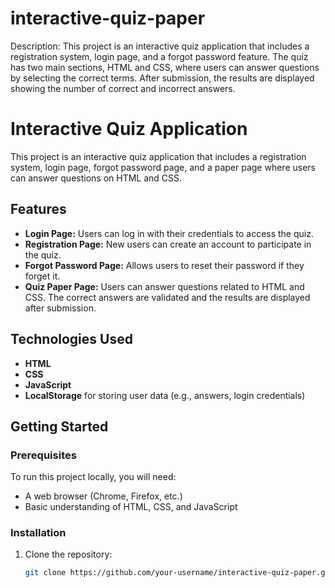 # interactive-quiz-paper
Description: This project is an interactive quiz application that includes a registration system, login page, and a forgot password feature. The quiz has two main sections, HTML and CSS, where users can answer questions by selecting the correct terms. After submission, the results are displayed showing the number of correct and incorrect answers.
# Interactive Quiz Application

This project is an interactive quiz application that includes a registration system, login page, forgot password page, and a paper page where users can answer questions on HTML and CSS.

## Features

- **Login Page:** Users can log in with their credentials to access the quiz.
- **Registration Page:** New users can create an account to participate in the quiz.
- **Forgot Password Page:** Allows users to reset their password if they forget it.
- **Quiz Paper Page:** Users can answer questions related to HTML and CSS. The correct answers are validated and the results are displayed after submission.

## Technologies Used

- **HTML**
- **CSS**
- **JavaScript**
- **LocalStorage** for storing user data (e.g., answers, login credentials)

## Getting Started

### Prerequisites

To run this project locally, you will need:
- A web browser (Chrome, Firefox, etc.)
- Basic understanding of HTML, CSS, and JavaScript

### Installation

1. Clone the repository:
   ```bash
   git clone https://github.com/your-username/interactive-quiz-paper.git
